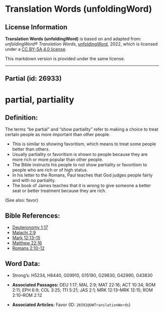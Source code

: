# Translation Words (unfoldingWord)

## License Information

**Translation Words (unfoldingWord)** is based on and adapted from: _unfoldingWord® Translation Words_, [unfoldingWord](https://unfoldingword.org/utw), 2022, which is licensed under a [CC BY-SA 4.0 license](https://creativecommons.org/licenses/by-sa/4.0/legalcode.en).

This markdown version is provided under the same license.



--------------------------------

## Partial (id: 26933)

partial, partiality
===================

Definition:
-----------

The terms “be partial” and “show partiality” refer to making a choice to treat certain people as more important than other people.

* This is similar to showing favoritism, which means to treat some people better than others.
* Usually partiality or favoritism is shown to people because they are more rich or more popular than other people.
* The Bible instructs his people to not show partiality or favoritism to people who are rich or of high status.
* In his letter to the Romans, Paul teaches that God judges people fairly and with no partiality.
* The book of James teaches that it is wrong to give someone a better seat or better treatment because they are rich.

(See also: favor)

Bible References:
-----------------

* [Deuteronomy 1:17](https://ref.ly/Deut1:17)
* [Malachi 2:9](https://ref.ly/Mal2:9)
* [Mark 12:13–15](https://ref.ly/Mark12:13-Mark12:15)
* [Matthew 22:16](https://ref.ly/Matt22:16)
* [Romans 2:10–12](https://ref.ly/Rom2:10-Rom2:12)

Word Data:
----------

* Strong’s: H5234, H6440, G09910, G15190, G29830, G42990, G43830

* **Associated Passages:** DEU 1:17; MAL 2:9; MAT 22:16; ACT 10:34; ROM 2:11; EPH 6:9; COL 3:25; 1TI 5:21; JAS 2:1; MRK 12:13–MRK 12:15; ROM 2:10–ROM 2:12
* **Associated Articles:** Favor (ID: `26592@UWTranslationWords`)

